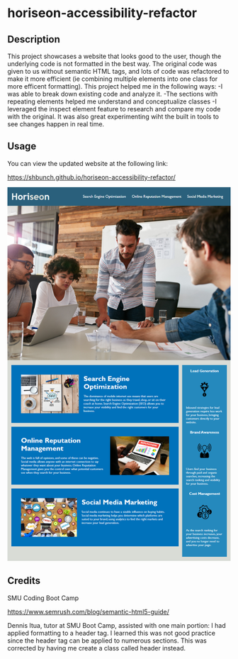 # horiseon-accessibility-refactor

## Description

This project showcases a website that looks good to the user, though the underlying code is not formatted in the best way.
The original code was given to us without semantic HTML tags, and lots of code was refactored to make it more efficient (ie combining multiple elements into one class for more efficent formatting).
This project helped me in the following ways:
-I was able to break down existing code and analyze it.
-The sections with repeating elements helped me understand and conceptualize classes
-I leveraged the inspect element feature to research and compare my code with the original. It was also great experimenting wiht the built in tools to see changes happen in real time.

## Usage

You can view the updated website at the following link:

https://shbunch.github.io/horiseon-accessibility-refactor/

![Alt text](/assets/images/01-html-css-git-homework-demo.png "Horiseon Refactor")


## Credits

SMU Coding Boot Camp

https://www.semrush.com/blog/semantic-html5-guide/


Dennis Itua, tutor at SMU Boot Camp, assisted with one main portion: I had applied formatting to a header tag. I learned this was not good practice since the header tag can be applied to numerous sections. This was corrected by having me create a class called header instead.
